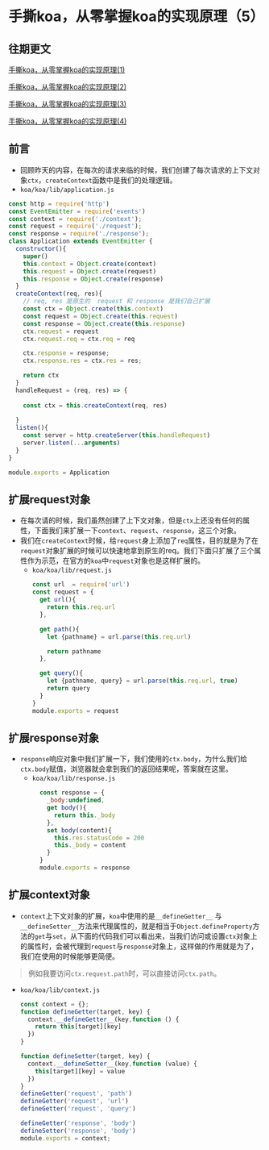 # 手撕koa，从零掌握koa的实现原理（5）

## 往期更文

[手撕koa，从零掌握koa的实现原理(1)](https://juejin.cn/post/7054475037725687822)

[手撕koa，从零掌握koa的实现原理(2)](https://juejin.cn/post/7054747204770070564)

[手撕koa，从零掌握koa的实现原理(3)](https://juejin.cn/post/7055168235649368095)

[手撕koa，从零掌握koa的实现原理(4)](https://juejin.cn/post/7055453382614056967)

## 前言
- 回顾昨天的内容，在每次的请求来临的时候，我们创建了每次请求的上下文对象`ctx`，`createContext`函数中是我们的处理逻辑。
 - `koa/koa/lib/application.js`
  ```js
  const http = require('http')
  const EventEmitter = require('events')
  const context = require('./context');
  const request = require('./request');
  const response = require('./response');
  class Application extends EventEmitter {
    constructor(){
      super()
      this.context = Object.create(context)
      this.request = Object.create(request)
      this.response = Object.create(response)
    }
    createContext(req, res){
      // req, res 是原生的  request 和 response 是我们自己扩展
      const ctx = Object.create(this.context)
      const request = Object.create(this.request)
      const response = Object.create(this.response)
      ctx.request = request 
      ctx.request.req = ctx.req = req

      ctx.response = response; 
      ctx.response.res = ctx.res = res;

      return ctx
    }
    handleRequest = (req, res) => {
      
      const ctx = this.createContext(req, res)
      
    }
    listen(){
      const server = http.createServer(this.handleRequest)
      server.listen(...arguments)
    }
  }

  module.exports = Application
  ```

## 扩展request对象
- 在每次请的时候，我们虽然创建了上下文对象，但是`ctx`上还没有任何的属性，下面我们来扩展一下`context`、`request`、`response`，这三个对象。
- 我们在`createContext`时候，给`request`身上添加了`req`属性，目的就是为了在`request`对象扩展的时候可以快速地拿到原生的req。我们下面只扩展了三个属性作为示范，在官方的`koa`中`request`对象也是这样扩展的。
  - `koa/koa/lib/request.js`
    ```js
    const url  = require('url')
    const request = {
      get url(){
        return this.req.url
      },

      get path(){
        let {pathname} = url.parse(this.req.url)

        return pathname
      },

      get query(){
        let {pathname, query} = url.parse(this.req.url, true)
        return query
      }
    }
    module.exports = request
    ```
## 扩展response对象
- `response`响应对象中我们扩展一下，我们使用的`ctx.body`，为什么我们给`ctx.body`赋值，浏览器就会拿到我们的返回结果呢，答案就在这里。
    - `koa/koa/lib/response.js`
      ```js
        const response = {
          _body:undefined,
          get body(){
            return this._body
          },
          set body(content){
            this.res.statusCode = 200
            this._body = content
          }
        }
        module.exports = response  
      ```
## 扩展context对象
- `context`上下文对象的扩展，`koa`中使用的是`__defineGetter__` 与 `__defineSetter__`方法来代理属性的，就是相当于`Object.defineProperty`方法的`get`与`set`，从下面的代码我们可以看出来，当我们访问或设置`ctx`对象上的属性时，会被代理到`request`与`response`对象上，这样做的作用就是为了，我们在使用的时候能够更简便。
> 例如我要访问`ctx.request.path`时，可以直接访问`ctx.path`。
  - `koa/koa/lib/context.js`
    ```js
    const context = {};
    function defineGetter(target, key) {
      context.__defineGetter__(key,function () {
        return this[target][key]
      })
    }

    function defineSetter(target, key) {
      context.__defineSetter__(key,function (value) {
        this[target][key] = value
      })
    }
    defineGetter('request', 'path')
    defineGetter('request', 'url')
    defineGetter('request', 'query')

    defineGetter('response', 'body')
    defineSetter('response', 'body')
    module.exports = context;
    ```